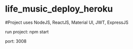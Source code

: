 # life_music_deploy_heroku

#Project uses NodeJS, ReactJS, Material UI, JWT, ExpressJS

run project: npm start

port: 3008
